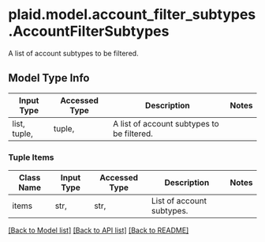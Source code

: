 # plaid.model.account_filter_subtypes.AccountFilterSubtypes

A list of account subtypes to be filtered.

## Model Type Info
Input Type | Accessed Type | Description | Notes
------------ | ------------- | ------------- | -------------
list, tuple,  | tuple,  | A list of account subtypes to be filtered. | 

### Tuple Items
Class Name | Input Type | Accessed Type | Description | Notes
------------- | ------------- | ------------- | ------------- | -------------
items | str,  | str,  | List of account subtypes. | 

[[Back to Model list]](../../README.md#documentation-for-models) [[Back to API list]](../../README.md#documentation-for-api-endpoints) [[Back to README]](../../README.md)

